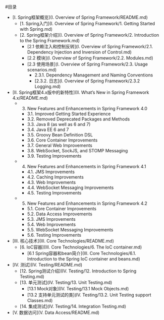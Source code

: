 #目录

* [I. Spring框架概览](I. Overview of Spring Framework/README.md)
    * [1. Spring入门](I. Overview of Spring Framework/1. Getting Started with Spring.md)
    * [2. Spring框架介绍](I. Overview of Spring Framework/2. Introduction to the Spring Framework.md)
      * [2.1 依赖注入和控制反转](I. Overview of Spring Framework/2.1. Dependency Injection and Inversion of Control.md)
      * [2.2 模块](I. Overview of Spring Framework/2.2. Modules.md)
      * [2.3 使用场景](I. Overview of Spring Framework/2.3. Usage scenarios.md)
        * 2.3.1. Dependency Management and Naming Conventions
        * [2.3.2. 日志](I. Overview of Spring Framework/2.3.2 Logging.md)
* [II. Spring框架4.x版中的新特性](II. What’s New in Spring Framework 4.x/README.md)
    * 3. New Features and Enhancements in Spring Framework 4.0
      * 3.1. Improved Getting Started Experience
      * 3.2. Removed Deprecated Packages and Methods
      * 3.3. Java 8 (as well as 6 and 7)
      * 3.4. Java EE 6 and 7
      * 3.5. Groovy Bean Definition DSL
      * 3.6. Core Container Improvements
      * 3.7. General Web Improvements
      * 3.8. WebSocket, SockJS, and STOMP Messaging
      * 3.9. Testing Improvements
    * 4. New Features and Enhancements in Spring Framework 4.1
      * 4.1. JMS Improvements
      * 4.2. Caching Improvements
      * 4.3. Web Improvements
      * 4.4. WebSocket Messaging Improvements
      * 4.5. Testing Improvements
    * 5. New Features and Enhancements in Spring Framework 4.2
      * 5.1. Core Container Improvements
      * 5.2. Data Access Improvements
      * 5.3. JMS Improvements
      * 5.4. Web Improvements
      * 5.5. WebSocket Messaging Improvements
      * 5.6. Testing Improvements
* [III. 核心技术](III. Core Technologies/README.md)
    * [6. IoC容器](III. Core Technologies/6. The IoC container.md)
      * [6.1 Spring容器和bean简介](III. Core Technologies/6.1. Introduction to the Spring IoC container and beans.md)
* [IV. 测试](IV. Testing/README.md)
    * [12. Spring测试介绍](IV. Testing/12. Introduction to Spring Testing.md)
    * [13. 单元测试](IV. Testing/13. Unit Testing.md)
      * [13.1 Mock对象](IV. Testing/13.1 Mock Objects.md)
      * [13.2 支持单元测试的类](IV. Testing/13.2. Unit Testing support Classes.md)
    * [14. 集成测试](IV. Testing/14. Integration Testing.md)
* [V. 数据访问](V. Data Access/README.md)

